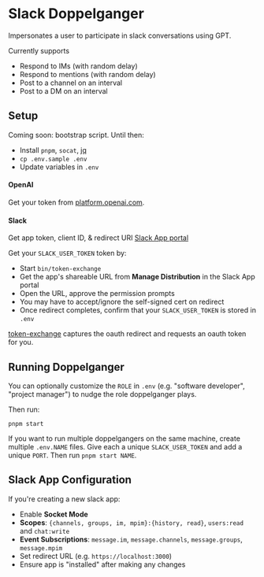 # Slack Doppelganger

Impersonates a user to participate in slack conversations using GPT.

Currently supports
- Respond to IMs (with random delay)
- Respond to mentions (with random delay)
- Post to a channel on an interval
- Post to a DM on an interval

## Setup

Coming soon: bootstrap script. Until then:

- Install `pnpm`, `socat`, [jq](https://jqlang.github.io/jq/)
- `cp .env.sample .env`
- Update variables in `.env`

#### OpenAI

Get your token from [platform.openai.com](https://platform.openai.com).

#### Slack

Get app token, client ID, & redirect URI [Slack App portal](https://api.slack.com/apps/)

Get your `SLACK_USER_TOKEN` token by:
- Start `bin/token-exchange`
- Get the app's shareable URL from **Manage Distribution** in the Slack App portal
- Open the URL, approve the permission prompts
- You may have to accept/ignore the self-signed cert on redirect
- Once redirect completes, confirm that your `SLACK_USER_TOKEN` is stored in `.env`

[token-exchange](bin/token-exchange) captures the oauth redirect and requests an oauth token for you.

## Running Doppelganger

You can optionally customize the `ROLE` in `.env` (e.g. "software developer", "project manager") to nudge the role doppelganger plays.

Then run:

```
pnpm start
```

If you want to run multiple doppelgangers on the same machine, create multiple `.env.NAME` files.
Give each a unique `SLACK_USER_TOKEN` and add a unique `PORT`. Then run `pnpm start NAME`.

## Slack App Configuration

If you're creating a new slack app:

- Enable **Socket Mode**
- **Scopes**: `{channels, groups, im, mpim}:{history, read}`, `users:read` and `chat:write`
- **Event Subscriptions**: `message.im`, `message.channels`, `message.groups`, `message.mpim`
- Set redirect URL (e.g. `https://localhost:3000`)
- Ensure app is "installed" after making any changes
